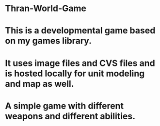 # Thran-World-Game
# This is a developmental game based on my games library.
# It uses image files and CVS files and is hosted locally for unit modeling and map as well. 
# A simple game with different weapons and different abilities.
